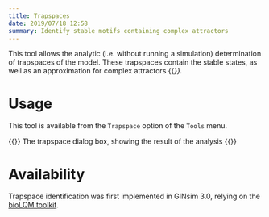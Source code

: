 ```yaml
---
title: Trapspaces
date: 2019/07/18 12:58
summary: Identify stable motifs containing complex attractors
---
```


This tool allows the analytic (i.e. without running a simulation) determination of
trapspaces of the model. These trapspaces contain the stable states, as well as an
approximation for complex attractors {{<cite Klarner2014>}}.


Usage
=====

This tool is available from the ``Trapspace`` option of the ``Tools`` menu.

{{<fig src="trapspaces.png">}}
The trapspace dialog box, showing the result of the analysis
{{</fig>}}


Availability
============

Trapspace identification was first implemented in GINsim 3.0, relying on 
the [bioLQM toolkit](http://www.colomoto.org/biolqm).


